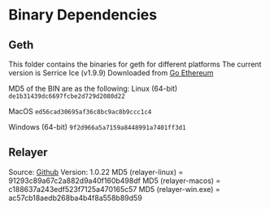 Binary Dependencies
===================

Geth
----

This folder contains the binaries for geth for different platforms
The current version is Serrice Ice (v1.9.9)
Downloaded from [Go Ethereum](https://geth.ethereum.org/downloads/)

MD5 of the BIN are as the following:
Linux (64-bit)
`de1b31439dc6697fcbe2d729d2080d22`

MacOS
`ed56cad30695af36c8bc9ac8b9ccc1c4`

Windows (64-bit)
`9f2d966a5a7159a8448991a7401ff3d1`


Relayer
-------

Source: [Github](https://www.github.com/syscoin/relayer/)
Version: 1.0.22
MD5 (relayer-linux) = 91293c89a67c2a882d9a40f160b498df
MD5 (relayer-macos) = c188637a243edf523f7125a470165c57
MD5 (relayer-win.exe) = ac57cb18aedb268ba4b4f8a558b89d59
